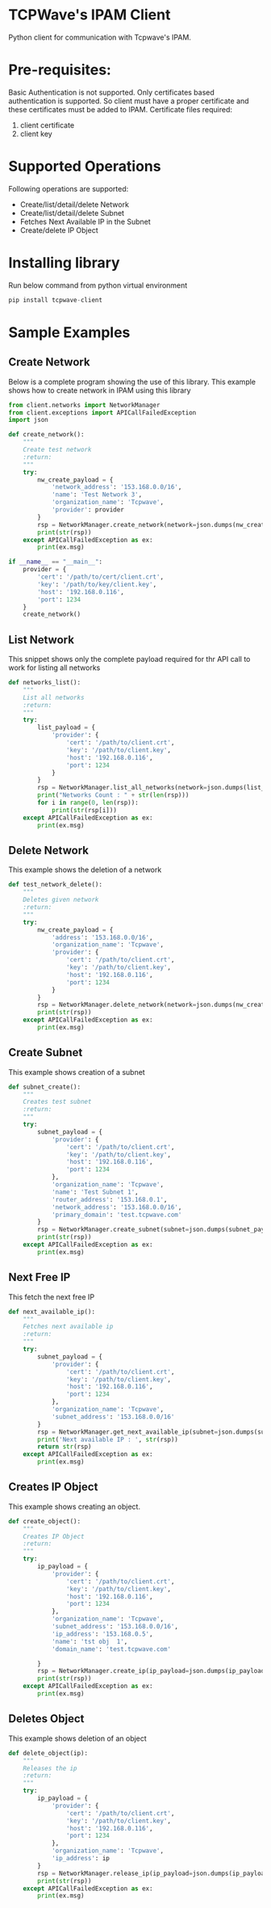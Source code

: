 # TCPWave's IPAM Client
Python client for communication with Tcpwave's IPAM. 

# Pre-requisites:
Basic Authentication is not supported. Only certificates based authentication is supported.
So client must have a proper certificate and these certificates must be added to IPAM.
Certificate files required:
1. client certificate 
2. client key

# Supported Operations
Following operations are supported:
* Create/list/detail/delete Network
* Create/list/detail/delete Subnet
* Fetches Next Available IP in the Subnet
* Create/delete IP Object

# Installing library
Run below command from python virtual environment
```python
pip install tcpwave-client
```
# Sample Examples
## Create Network
Below is a complete program showing the use of this library. This example shows how to create network in IPAM using this library
```python
from client.networks import NetworkManager
from client.exceptions import APICallFailedException
import json

def create_network():
    """
    Create test network
    :return:
    """
    try:
        nw_create_payload = {
            'network_address': '153.168.0.0/16',
            'name': 'Test Network 3',
            'organization_name': 'Tcpwave',
            'provider': provider
        }
        rsp = NetworkManager.create_network(network=json.dumps(nw_create_payload))
        print(str(rsp))
    except APICallFailedException as ex:
        print(ex.msg)

if __name__ == "__main__":
    provider = {
        'cert': '/path/to/cert/client.crt',
        'key': '/path/to/key/client.key',
        'host': '192.168.0.116',
        'port': 1234
    }
    create_network()
```
## List Network
This snippet shows only the complete payload required for thr API call to work for listing all networks
```python
def networks_list():
    """
    List all networks
    :return:
    """
    try:
        list_payload = {
            'provider': {
                'cert': '/path/to/client.crt',
                'key': '/path/to/client.key',
                'host': '192.168.0.116',
                'port': 1234
            }
        }
        rsp = NetworkManager.list_all_networks(network=json.dumps(list_payload))
        print("Networks Count : " + str(len(rsp)))
        for i in range(0, len(rsp)):
            print(str(rsp[i]))
    except APICallFailedException as ex:
        print(ex.msg)
```

## Delete Network
This example shows the deletion of a network
```python
def test_network_delete():
    """
    Deletes given network
    :return:
    """
    try:
        nw_create_payload = {
            'address': '153.168.0.0/16',
            'organization_name': 'Tcpwave',
            'provider': {
                'cert': '/path/to/client.crt',
                'key': '/path/to/client.key',
                'host': '192.168.0.116',
                'port': 1234
            }
        }
        rsp = NetworkManager.delete_network(network=json.dumps(nw_create_payload))
        print(str(rsp))
    except APICallFailedException as ex:
        print(ex.msg)
```

## Create Subnet
This example shows creation of a subnet
```python
def subnet_create():
    """
    Creates test subnet
    :return:
    """
    try:
        subnet_payload = {
            'provider': {
                'cert': '/path/to/client.crt',
                'key': '/path/to/client.key',
                'host': '192.168.0.116',
                'port': 1234
            },
            'organization_name': 'Tcpwave',
            'name': 'Test Subnet 1',
            'router_address': '153.168.0.1',
            'network_address': '153.168.0.0/16',
            'primary_domain': 'test.tcpwave.com'
        }
        rsp = NetworkManager.create_subnet(subnet=json.dumps(subnet_payload))
        print(str(rsp))
    except APICallFailedException as ex:
        print(ex.msg)
```

## Next Free IP
This fetch the next free IP
```python
def next_available_ip():
    """
    Fetches next available ip
    :return:
    """
    try:
        subnet_payload = {
            'provider': {
                'cert': '/path/to/client.crt',
                'key': '/path/to/client.key',
                'host': '192.168.0.116',
                'port': 1234
            },
            'organization_name': 'Tcpwave',
            'subnet_address': '153.168.0.0/16'
        }
        rsp = NetworkManager.get_next_available_ip(subnet=json.dumps(subnet_payload))
        print('Next available IP : ', str(rsp))
        return str(rsp)
    except APICallFailedException as ex:
        print(ex.msg)
```
## Creates IP Object
This example shows creating an object.
```python
def create_object():
    """
    Creates IP Object
    :return:
    """
    try:
        ip_payload = {
            'provider': {
                'cert': '/path/to/client.crt',
                'key': '/path/to/client.key',
                'host': '192.168.0.116',
                'port': 1234
            },
            'organization_name': 'Tcpwave',
            'subnet_address': '153.168.0.0/16',
            'ip_address': '153.168.0.5',
            'name': 'tst obj  1',
            'domain_name': 'test.tcpwave.com'

        }
        rsp = NetworkManager.create_ip(ip_payload=json.dumps(ip_payload))
        print(str(rsp))
    except APICallFailedException as ex:
        print(ex.msg)
``` 
## Deletes Object
This example shows deletion of an object
```python
def delete_object(ip):
    """
    Releases the ip
    :return:
    """
    try:
        ip_payload = {
            'provider': {
                'cert': '/path/to/client.crt',
                'key': '/path/to/client.key',
                'host': '192.168.0.116',
                'port': 1234
            },
            'organization_name': 'Tcpwave',
            'ip_address': ip
        }
        rsp = NetworkManager.release_ip(ip_payload=json.dumps(ip_payload))
        print(str(rsp))
    except APICallFailedException as ex:
        print(ex.msg)
```